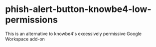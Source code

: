 # phish-alert-button-knowbe4-low-permissions
This is an alternative to knowbe4's excessively permissive Google Workspace add-on 
